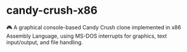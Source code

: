 # candy-crush-x86
🎮 A graphical console-based Candy Crush clone implemented in x86 Assembly Language, using MS-DOS interrupts for graphics, text input/output, and file handling.
